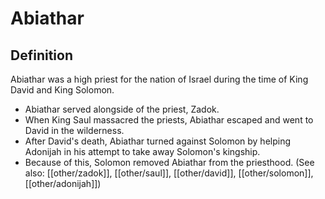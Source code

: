 # Abiathar

## Definition

Abiathar was a high priest for the nation of Israel during the time of King David and King Solomon.

* Abiathar served alongside of the priest, Zadok.
* When King Saul massacred the priests, Abiathar escaped and went to David in the wilderness.
* After David's death, Abiathar turned against Solomon by helping Adonijah in his attempt to take away Solomon's kingship.
* Because of this, Solomon removed Abiathar from the priesthood.
    (See also: [[other/zadok]], [[other/saul]], [[other/david]], [[other/solomon]], [[other/adonijah]])